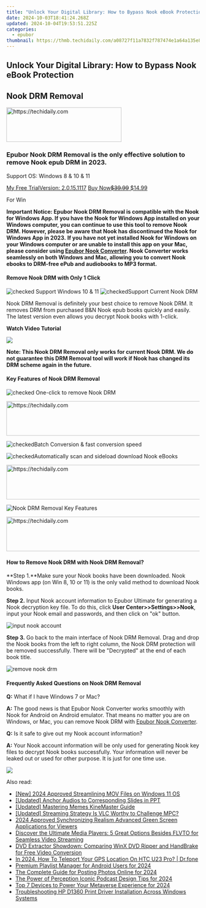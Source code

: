 ```yaml
---
title: "Unlock Your Digital Library: How to Bypass Nook eBook Protection"
date: 2024-10-03T18:41:24.268Z
updated: 2024-10-04T19:53:51.225Z
categories:
  - epubor
thumbnail: https://thmb.techidaily.com/a08727f11a7832f787474e1a64a135e87ab43cd2d3040a1084f509333c65c397.jpg
---
```


## Unlock Your Digital Library: How to Bypass Nook eBook Protection

## Nook DRM Removal

<!-- affiliate ads begin -->
<a href="https://aligracehair.sjv.io/c/5597632/2036467/19272" target="_top" id="2036467">
  <img src="//a.impactradius-go.com/display-ad/19272-2036467" border="0" alt="https://techidaily.com" width="300" height="90"/>
</a>
<img height="0" width="0" src="https://aligracehair.sjv.io/i/5597632/2036467/19272" style="position:absolute;visibility:hidden;" border="0" />
<!-- affiliate ads end -->

### Epubor Nook DRM Removal is the only effective solution to remove Nook epub DRM in 2023\. 

Support OS: Windows 8 & 10 & 11

[My Free TrialVersion: 2.0.15.1117](https://download.epubor.com/nookdrmremoval.exe) [Buy Now~~$39.99~~ $14.99](https://secure.2checkout.com/order/checkout.php?PRODS=4600281&QTY=1&CART=2&CARD=2&DESIGN%5FTYPE=2CURRENCY=USD&ORDERSTYLE=nLWooJa5iLg=&PAY%5FTYPE=PAYPAL&OPTIONS4600281=WinCon1Y)

For Win

**Important Notice: Epubor Nook DRM Removal is compatible with the Nook for Windows App. If you have the Nook for Windows App installed on your Windows computer, you can continue to use this tool to remove Nook DRM. However, please be aware that Nook has discontinued the Nook for Windows App in 2023.** 
**If you have not yet installed Nook for Windows on your Windows computer or are unable to install this app on your Mac, please consider using [Epubor Nook Converter](https://tools.techidaily.com/epubor/nook-converter/). Nook Converter works seamlessly on both Windows and Mac, allowing you to convert Nook ebooks to DRM-free ePub and audiobooks to MP3 format.**

#### Remove Nook DRM with Only 1 Click

![](http://www.epubor.com/style/images/icon_check.png "checked") Support Windows 10 & 11 ![](http://www.epubor.com/style/images/icon_check.png "checked")Support Current Nook DRM

Nook DRM Removal is definitely your best choice to remove Nook DRM. It removes DRM from purchased B&N Nook epub books quickly and easily. The latest version even allows you decrypt Nook books with 1-click. 

**Watch Video Tutorial**

[![](http://www.epubor.com/images/uppic/nook-drm-removal-2019.png)](https://youtu.be/4mANAwmuJZc)

**Note: This Nook DRM Removal only works for current Nook DRM. We do not guarantee this DRM Removal tool will work if Nook has changed its DRM scheme again in the future.**

#### Key Features of Nook DRM Removal

![](http://www.epubor.com/style/images/icon_check.png "checked") One-click to remove Nook DRM 

<!-- affiliate ads begin -->
<a href="https://appsumo.8odi.net/c/5597632/2144289/7443" target="_top" id="2144289">
  <img src="//a.impactradius-go.com/display-ad/7443-2144289" border="0" alt="https://techidaily.com" width="728" height="90"/>
</a>
<img height="0" width="0" src="https://appsumo.8odi.net/i/5597632/2144289/7443" style="position:absolute;visibility:hidden;" border="0" />
<!-- affiliate ads end -->

![](http://www.epubor.com/style/images/icon_check.png "checked")Batch Conversion & fast conversion speed

![](http://www.epubor.com/style/images/icon_check.png "checked")Automatically scan and sideload download Nook eBooks

<!-- affiliate ads begin -->
<a href="https://electronicx.pxf.io/c/5597632/1166360/14483" target="_top" id="1166360">
  <img src="//a.impactradius-go.com/display-ad/14483-1166360" border="0" alt="https://techidaily.com" width="728" height="90"/>
</a>
<img height="0" width="0" src="https://electronicx.pxf.io/i/5597632/1166360/14483" style="position:absolute;visibility:hidden;" border="0" />
<!-- affiliate ads end -->

![Nook DRM Removal Key Features](https://www.epubor.com/images/uppic/Nook-drm-key-features.png) 

<!-- affiliate ads begin -->
<a href="https://malaysia-healthcare-travel-council.pxf.io/c/5597632/1557747/17382" target="_top" id="1557747">
  <img src="//a.impactradius-go.com/display-ad/17382-1557747" border="0" alt="https://techidaily.com" width="728" height="90"/>
</a>
<img height="0" width="0" src="https://malaysia-healthcare-travel-council.pxf.io/i/5597632/1557747/17382" style="position:absolute;visibility:hidden;" border="0" />
<!-- affiliate ads end -->

#### How to Remove Nook DRM with Nook DRM Removal?

**Step 1.**Make sure your Nook books have been downloaded. Nook Windows app (on Win 8, 10 or 11) is the only valid method to download Nook books.

**Step 2\.**  Input Nook account information to Epubor Ultimate for generating a Nook decryption key file. To do this, click **User Center>>Settings>>Nook**, input your Nook email and passwords, and then click on "ok" button.

![input nook account](http://www.epubor.com/./images/uppic/nook-input-account-infor-2023.png)

**Step 3.** Go back to the main interface of Nook DRM Removal. Drag and drop the Nook books from the left to right column, the Nook DRM protection will be removed successfully. There will be "Decrypted" at the end of each book title.

![remove nook drm](https://www.epubor.com/images/uppic/nook-book-decryption.png)

#### Frequently Asked Questions on Nook DRM Removal

**Q:** What if I have Windows 7 or Mac? 

**A:**  The good news is that Epubor Nook Converter works smoothly with Nook for Android on Android emulator. That means no matter you are on Windows, or Mac, you can remove Nook DRM with [Epubor Nook Converter](https://tools.techidaily.com/epubor/nook-converter/). 

**Q:** Is it safe to give out my Nook account information?

**A:** Your Nook account information will be only used for generating Nook key files to decrypt Nook books successfully. Your information will never be leaked out or used for other purpose. It is just for one time use.

![](http://www.epubor.com/images/metadata-edit.png)

<ins class="adsbygoogle"
     style="display:block"
     data-ad-format="autorelaxed"
     data-ad-client="ca-pub-7571918770474297"
     data-ad-slot="1223367746"></ins>

<ins class="adsbygoogle"
     style="display:block"
     data-ad-client="ca-pub-7571918770474297"
     data-ad-slot="8358498916"
     data-ad-format="auto"
     data-full-width-responsive="true"></ins>

<span class="atpl-alsoreadstyle">Also read:</span>
<div><ul>
<li><a href="https://visual-screen-recording.techidaily.com/new-2024-approved-streamlining-mov-files-on-windows-11-os/"><u>[New] 2024 Approved Streamlining MOV Files on Windows 11 OS</u></a></li>
<li><a href="https://extra-lessons.techidaily.com/updated-anchor-audios-to-corresponding-slides-in-ppt/"><u>[Updated] Anchor Audios to Corresponding Slides in PPT</u></a></li>
<li><a href="https://fox-links.techidaily.com/updated-mastering-memes-kinemaster-guide/"><u>[Updated] Mastering Memes KineMaster Guide</u></a></li>
<li><a href="https://some-skills.techidaily.com/updated-streaming-strategy-is-vlc-worthy-to-challenge-mpc/"><u>[Updated] Streaming Strategy Is VLC Worthy to Challenge MPC?</u></a></li>
<li><a href="https://some-skills.techidaily.com/2024-approved-synchronizing-realism-advanced-green-screen-applications-for-viewers/"><u>2024 Approved Synchronizing Realism Advanced Green Screen Applications for Viewers</u></a></li>
<li><a href="https://fox-shield.techidaily.com/discover-the-ultimate-media-players-5-great-options-besides-flvto-for-seamless-video-streaming/"><u>Discover the Ultimate Media Players: 5 Great Options Besides FLVTO for Seamless Video Streaming</u></a></li>
<li><a href="https://discover-hacks.techidaily.com/dvd-extractor-showdown-comparing-winx-dvd-ripper-and-handbrake-for-free-video-conversion/"><u>DVD Extractor Showdown: Comparing WinX DVD Ripper and HandBrake for Free Video Conversion</u></a></li>
<li><a href="https://blog-min.techidaily.com/in-2024-how-to-teleport-your-gps-location-on-htc-u23-pro-drfone-by-drfone-virtual-android/"><u>In 2024, How To Teleport Your GPS Location On HTC U23 Pro? | Dr.fone</u></a></li>
<li><a href="https://extra-skills.techidaily.com/premium-playlist-manager-for-android-users-for-2024/"><u>Premium Playlist Manager for Android Users for 2024</u></a></li>
<li><a href="https://some-skills.techidaily.com/the-complete-guide-for-posting-photos-online-for-2024/"><u>The Complete Guide for Posting Photos Online for 2024</u></a></li>
<li><a href="https://some-skills.techidaily.com/the-power-of-perception-iconic-podcast-design-tips-for-2024/"><u>The Power of Perception Iconic Podcast Design Tips for 2024</u></a></li>
<li><a href="https://some-skills.techidaily.com/top-7-devices-to-power-your-metaverse-experience-for-2024/"><u>Top 7 Devices to Power Your Metaverse Experience for 2024</u></a></li>
<li><a href="https://printer-issues.techidaily.com/troubleshooting-hp-d1360-print-driver-installation-across-windows-systems/"><u>Troubleshooting HP D1360 Print Driver Installation Across Windows Systems</u></a></li>
</ul></div>


